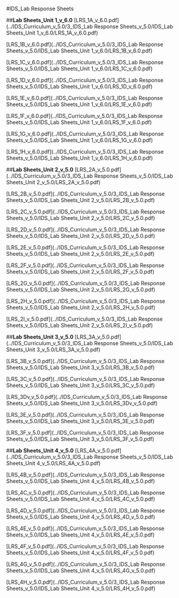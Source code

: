 #IDS_Lab Response Sheets

##**Lab Sheets_Unit 1_v_6.0**
[LRS_1A_v_6.0.pdf](../IDS_Curriculum_v_5.0/3_IDS_Lab Response Sheets_v_5.0/IDS_Lab Sheets_Unit 1_v_6.0/LRS_1A_v_6.0.pdf)

[LRS_1B_v_6.0.pdf](../IDS_Curriculum_v_5.0/3_IDS_Lab Response Sheets_v_5.0/IDS_Lab Sheets_Unit 1_v_6.0/LRS_1B_v_6.0.pdf)

[LRS_1C_v_6.0.pdf](../IDS_Curriculum_v_5.0/3_IDS_Lab Response Sheets_v_5.0/IDS_Lab Sheets_Unit 1_v_6.0/LRS_1C_v_6.0.pdf)

[LRS_1D_v_6.0.pdf](../IDS_Curriculum_v_5.0/3_IDS_Lab Response Sheets_v_5.0/IDS_Lab Sheets_Unit 1_v_6.0/LRS_1D_v_6.0.pdf)

[LRS_1E_v_6.0.pdf](../IDS_Curriculum_v_5.0/3_IDS_Lab Response Sheets_v_5.0/IDS_Lab Sheets_Unit 1_v_6.0/LRS_1E_v_6.0.pdf)

[LRS_1F_v_6.0.pdf](../IDS_Curriculum_v_5.0/3_IDS_Lab Response Sheets_v_5.0/IDS_Lab Sheets_Unit 1_v_6.0/LRS_1F_v_6.0.pdf)

[LRS_1G_v_6.0.pdf](../IDS_Curriculum_v_5.0/3_IDS_Lab Response Sheets_v_5.0/IDS_Lab Sheets_Unit 1_v_6.0/LRS_1G_v_6.0.pdf)

[LRS_1H_v_6.0.pdf](../IDS_Curriculum_v_5.0/3_IDS_Lab Response Sheets_v_5.0/IDS_Lab Sheets_Unit 1_v_6.0/LRS_1H_v_6.0.pdf)

##**Lab Sheets_Unit 2_v_5.0**
[LRS_2A_v_5.0.pdf](../IDS_Curriculum_v_5.0/3_IDS_Lab Response Sheets_v_5.0/IDS_Lab Sheets_Unit 2_v_5.0/LRS_2A_v_5.0.pdf)

[LRS_2B_v_5.0.pdf](../IDS_Curriculum_v_5.0/3_IDS_Lab Response Sheets_v_5.0/IDS_Lab Sheets_Unit 2_v_5.0/LRS_2B_v_5.0.pdf)

[LRS_2C_v_5.0.pdf](../IDS_Curriculum_v_5.0/3_IDS_Lab Response Sheets_v_5.0/IDS_Lab Sheets_Unit 2_v_5.0/LRS_2C_v_5.0.pdf)

[LRS_2D_v_5.0.pdf](../IDS_Curriculum_v_5.0/3_IDS_Lab Response Sheets_v_5.0/IDS_Lab Sheets_Unit 2_v_5.0/LRS_2D_v_5.0.pdf)

[LRS_2E_v_5.0.pdf](../IDS_Curriculum_v_5.0/3_IDS_Lab Response Sheets_v_5.0/IDS_Lab Sheets_Unit 2_v_5.0/LRS_2E_v_5.0.pdf)

[LRS_2F_v_5.0.pdf](../IDS_Curriculum_v_5.0/3_IDS_Lab Response Sheets_v_5.0/IDS_Lab Sheets_Unit 2_v_5.0/LRS_2F_v_5.0.pdf)

[LRS_2G_v_5.0.pdf](../IDS_Curriculum_v_5.0/3_IDS_Lab Response Sheets_v_5.0/IDS_Lab Sheets_Unit 2_v_5.0/LRS_2G_v_5.0.pdf)

[LRS_2H_v_5.0.pdf](../IDS_Curriculum_v_5.0/3_IDS_Lab Response Sheets_v_5.0/IDS_Lab Sheets_Unit 2_v_5.0/LRS_2H_v_5.0.pdf)

[LRS_2I_v_5.0.pdf](../IDS_Curriculum_v_5.0/3_IDS_Lab Response Sheets_v_5.0/IDS_Lab Sheets_Unit 2_v_5.0/LRS_2I_v_5.0.pdf)

##**Lab Sheets_Unit 3_v_5.0**
[LRS_3A_v_5.0.pdf](../IDS_Curriculum_v_5.0/3_IDS_Lab Response Sheets_v_5.0/IDS_Lab Sheets_Unit 3_v_5.0/LRS_3A_v_5.0.pdf)

[LRS_3B_v_5.0.pdf](../IDS_Curriculum_v_5.0/3_IDS_Lab Response Sheets_v_5.0/IDS_Lab Sheets_Unit 3_v_5.0/LRS_3B_v_5.0.pdf)

[LRS_3C_v_5.0.pdf](../IDS_Curriculum_v_5.0/3_IDS_Lab Response Sheets_v_5.0/IDS_Lab Sheets_Unit 3_v_5.0/LRS_3C_v_5.0.pdf)

[LRS_3Dv_v_5.0.pdf](../IDS_Curriculum_v_5.0/3_IDS_Lab Response Sheets_v_5.0/IDS_Lab Sheets_Unit 3_v_5.0/LRS_3Dv_v_5.0.pdf)

[LRS_3E_v_5.0.pdf](../IDS_Curriculum_v_5.0/3_IDS_Lab Response Sheets_v_5.0/IDS_Lab Sheets_Unit 3_v_5.0/LRS_3E_v_5.0.pdf)

[LRS_3F_v_5.0.pdf](../IDS_Curriculum_v_5.0/3_IDS_Lab Response Sheets_v_5.0/IDS_Lab Sheets_Unit 3_v_5.0/LRS_3F_v_5.0.pdf)

##**Lab Sheets_Unit 4_v_5.0**
[LRS_4A_v_5.0.pdf](../IDS_Curriculum_v_5.0/3_IDS_Lab Response Sheets_v_5.0/IDS_Lab Sheets_Unit 4_v_5.0/LRS_4A_v_5.0.pdf)

[LRS_4B_v_5.0.pdf](../IDS_Curriculum_v_5.0/3_IDS_Lab Response Sheets_v_5.0/IDS_Lab Sheets_Unit 4_v_5.0/LRS_4B_v_5.0.pdf)

[LRS_4C_v_5.0.pdf](../IDS_Curriculum_v_5.0/3_IDS_Lab Response Sheets_v_5.0/IDS_Lab Sheets_Unit 4_v_5.0/LRS_4C_v_5.0.pdf)

[LRS_4D_v_5.0.pdf](../IDS_Curriculum_v_5.0/3_IDS_Lab Response Sheets_v_5.0/IDS_Lab Sheets_Unit 4_v_5.0/LRS_4D_v_5.0.pdf)

[LRS_4E_v_5.0.pdf](../IDS_Curriculum_v_5.0/3_IDS_Lab Response Sheets_v_5.0/IDS_Lab Sheets_Unit 4_v_5.0/LRS_4E_v_5.0.pdf)

[LRS_4F_v_5.0.pdf](../IDS_Curriculum_v_5.0/3_IDS_Lab Response Sheets_v_5.0/IDS_Lab Sheets_Unit 4_v_5.0/LRS_4F_v_5.0.pdf)

[LRS_4G_v_5.0.pdf](../IDS_Curriculum_v_5.0/3_IDS_Lab Response Sheets_v_5.0/IDS_Lab Sheets_Unit 4_v_5.0/LRS_4G_v_5.0.pdf)

[LRS_4H_v_5.0.pdf](../IDS_Curriculum_v_5.0/3_IDS_Lab Response Sheets_v_5.0/IDS_Lab Sheets_Unit 4_v_5.0/LRS_4H_v_5.0.pdf)